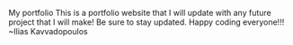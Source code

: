 My portfolio
This is a portfolio website that I will update with any future project that I will make!
Be sure to stay updated.
Happy coding everyone!!!
~Ilias Kavvadopoulos

